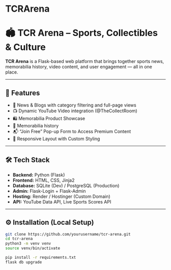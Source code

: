 # TCRArena
# 🏟️ TCR Arena – Sports, Collectibles & Culture

**TCR Arena** is a Flask-based web platform that brings together sports news, memorabilia history, video content, and user engagement — all in one place.

---

## 🚀 Features

- 📰 News & Blogs with category filtering and full-page views
- 📺 Dynamic YouTube Video integration (@TheCollectRoom)
- 🛍️ Memorabilia Product Showcase
- 📜 Memorabilia history 
- 📬 “Join Free” Pop-up Form to Access Premium Content
- 📱 Responsive Layout with Custom Styling

---

## 🛠️ Tech Stack

- **Backend:** Python (Flask)
- **Frontend:** HTML, CSS, Jinja2
- **Database:** SQLite (Dev) / PostgreSQL (Production)
- **Admin:** Flask-Login + Flask-Admin
- **Hosting:** Render / Hostinger (Custom Domain)
- **API:** YouTube Data API, Live Sports Scores API

---

## ⚙️ Installation (Local Setup)

```bash
git clone https://github.com/yourusername/tcr-arena.git
cd tcr-arena
python3 -m venv venv
source venv/bin/activate

pip install -r requirements.txt
flask db upgrade
